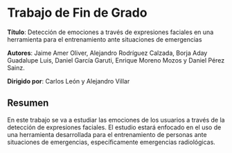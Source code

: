 # Trabajo de Fin de Grado
**Título**: Detección de emociones a través de expresiones faciales en una herramienta para el entrenamiento ante situaciones de emergencias

**Autores**: Jaime Amer Oliver, Alejandro Rodríguez Calzada, Borja Aday Guadalupe Luis, Daniel García Garuti, Enrique Moreno Mozos y Daniel Pérez Sainz.

**Dirigido por**: Carlos León y Alejandro Villar

## Resumen
En este trabajo se va a estudiar las emociones de los usuarios a través de la detección de expresiones faciales. El estudio estará enfocado en el uso de una herramienta desarrollada para el entrenamiento de personas ante situaciones de emergencias, específicamente emergencias radiológicas.